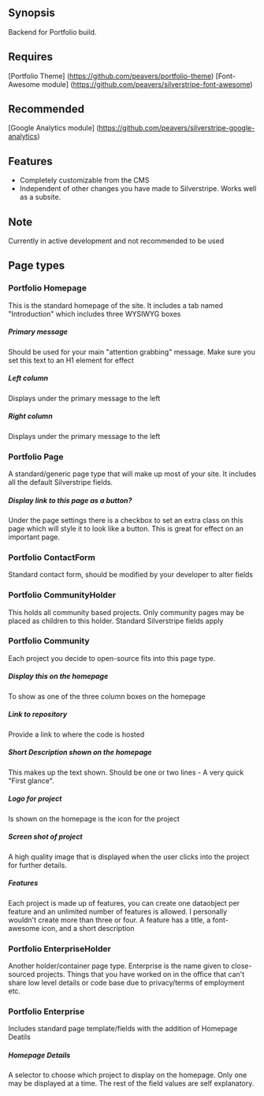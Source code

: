 ## Synopsis
Backend for Portfolio build.

## Requires
[Portfolio Theme] (https://github.com/peavers/portfolio-theme)
[Font-Awesome module] (https://github.com/peavers/silverstripe-font-awesome)

## Recommended
[Google Analytics module] (https://github.com/peavers/silverstripe-google-analytics)

## Features
* Completely customizable from the CMS
* Independent of other changes you have made to Silverstripe. Works well as a subsite.

## Note
Currently in active development and not recommended to be used

## Page types
### Portfolio Homepage
This is the standard homepage of the site. It includes a tab named "Introduction" which includes three WYSIWYG boxes
##### Primary message
Should be used for your main "attention grabbing" message. Make sure you set this text to an H1 element for effect
##### Left column
Displays under the primary message to the left
##### Right column
Displays under the primary message to the left

### Portfolio Page
A standard/generic page type that will make up most of your site. It includes all the default Silverstripe fields. 
##### Display link to this page as a button?
Under the page settings there is a checkbox to set an extra class on this page which will style it to look like a 
button. This is great for effect on an important page.

### Portfolio ContactForm
Standard contact form, should be modified by your developer to alter fields

### Portfolio CommunityHolder
This holds all community based projects. Only community pages may be placed as children to this holder. Standard 
Silverstripe fields apply

### Portfolio Community
Each project you decide to open-source fits into this page type. 
##### Display this on the homepage
To show as one of the three column boxes on the homepage
##### Link to repository
Provide a link to where the code is hosted
##### Short Description shown on the homepage
This makes up the text shown. Should be one or two lines - A very quick "First glance".
##### Logo for project
Is shown on the homepage is the icon for the project
##### Screen shot of project
A high quality image that is displayed when the user clicks into the project for further details. 
##### Features
Each project is made up of features, you can create one dataobject per feature and an unlimited number of features is
allowed. I personally wouldn't create more than three or four. A feature has a title, a font-awesome icon, and a 
short description

### Portfolio EnterpriseHolder
Another holder/container page type. Enterprise is the name given to close-sourced projects. Things that you have 
worked on in the office that can't share low level details or code base due to privacy/terms of employment etc.

### Portfolio Enterprise
Includes standard page template/fields with the addition of Homepage Deatils
##### Homepage Details
A selector to choose which project to display on the homepage. Only one may be displayed at a time. The rest of the 
field values are self explanatory.

